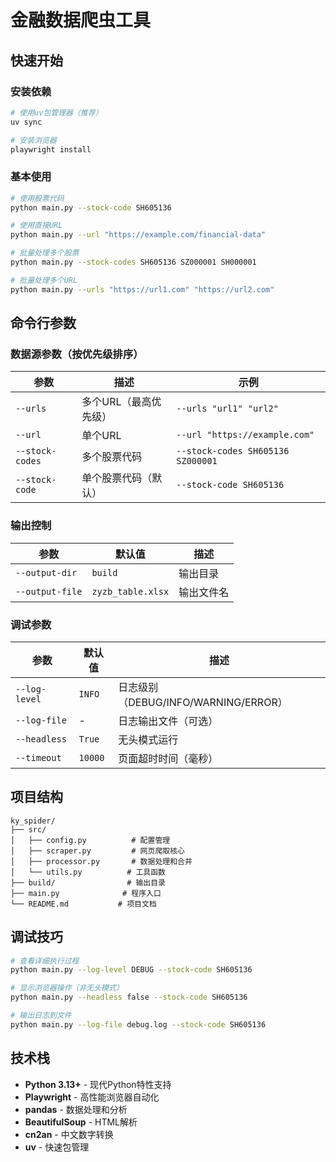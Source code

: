 # 金融数据爬虫工具

## 快速开始

### 安装依赖

```bash
# 使用uv包管理器（推荐）
uv sync

# 安装浏览器
playwright install
```

### 基本使用

```bash
# 使用股票代码
python main.py --stock-code SH605136

# 使用直接URL
python main.py --url "https://example.com/financial-data"

# 批量处理多个股票
python main.py --stock-codes SH605136 SZ000001 SH000001

# 批量处理多个URL
python main.py --urls "https://url1.com" "https://url2.com"
```

## 命令行参数

### 数据源参数（按优先级排序）

| 参数 | 描述 | 示例 |
|------|------|------|
| `--urls` | 多个URL（最高优先级） | `--urls "url1" "url2"` |
| `--url` | 单个URL | `--url "https://example.com"` |
| `--stock-codes` | 多个股票代码 | `--stock-codes SH605136 SZ000001` |
| `--stock-code` | 单个股票代码（默认） | `--stock-code SH605136` |

### 输出控制

| 参数 | 默认值 | 描述 |
|------|--------|------|
| `--output-dir` | `build` | 输出目录 |
| `--output-file` | `zyzb_table.xlsx` | 输出文件名 |

### 调试参数

| 参数 | 默认值 | 描述 |
|------|--------|------|
| `--log-level` | `INFO` | 日志级别（DEBUG/INFO/WARNING/ERROR） |
| `--log-file` | - | 日志输出文件（可选） |
| `--headless` | `True` | 无头模式运行 |
| `--timeout` | `10000` | 页面超时时间（毫秒） |

## 项目结构

```
ky_spider/
├── src/
│   ├── config.py          # 配置管理
│   ├── scraper.py         # 网页爬取核心
│   ├── processor.py       # 数据处理和合并
│   └── utils.py          # 工具函数
├── build/                # 输出目录
├── main.py              # 程序入口
└── README.md           # 项目文档
```

## 调试技巧

```bash
# 查看详细执行过程
python main.py --log-level DEBUG --stock-code SH605136

# 显示浏览器操作（非无头模式）
python main.py --headless false --stock-code SH605136

# 输出日志到文件
python main.py --log-file debug.log --stock-code SH605136
```

## 技术栈

- **Python 3.13+** - 现代Python特性支持
- **Playwright** - 高性能浏览器自动化
- **pandas** - 数据处理和分析
- **BeautifulSoup** - HTML解析
- **cn2an** - 中文数字转换
- **uv** - 快速包管理

